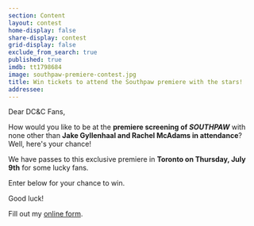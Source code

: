 ```yaml
---
section: Content
layout: contest
home-display: false
share-display: contest
grid-display: false
exclude_from_search: true
published: true
imdb: tt1798684
image: southpaw-premiere-contest.jpg
title: Win tickets to attend the Southpaw premiere with the stars!
addressee: 
---
```

Dear DC&C Fans,

How would you like to be at the **premiere screening of *SOUTHPAW*** with none other than **Jake Gyllenhaal and Rachel McAdams in attendance**? Well, here's your chance!

We have passes to this exclusive premiere in **Toronto on Thursday, July 9th** for some lucky fans. 

Enter below for your chance to win.

Good luck!

<div id="wufoo-mfd0qix1lzkzj1">
Fill out my <a href="https://dearcastandcrew.wufoo.com/forms/mfd0qix1lzkzj1">online form</a>.
</div>
<script type="text/javascript">var mfd0qix1lzkzj1;(function(d, t) {
var s = d.createElement(t), options = {
'userName':'dearcastandcrew',
'formHash':'mfd0qix1lzkzj1',
'autoResize':true,
'height':'467',
'async':true,
'host':'wufoo.com',
'header':'hide',
'ssl':FALSE};
s.src = ('https:' == d.location.protocol ? 'https://' : 'http://') + 'www.wufoo.com/scripts/embed/form.js';
s.onload = s.onreadystatechange = function() {
var rs = this.readyState; if (rs) if (rs != 'complete') if (rs != 'loaded') return;
try { mfd0qix1lzkzj1 = new WufooForm();mfd0qix1lzkzj1.initialize(options);mfd0qix1lzkzj1.display(); } catch (e) {}};
var scr = d.getElementsByTagName(t)[0], par = scr.parentNode; par.insertBefore(s, scr);
})(document, 'script');</script>